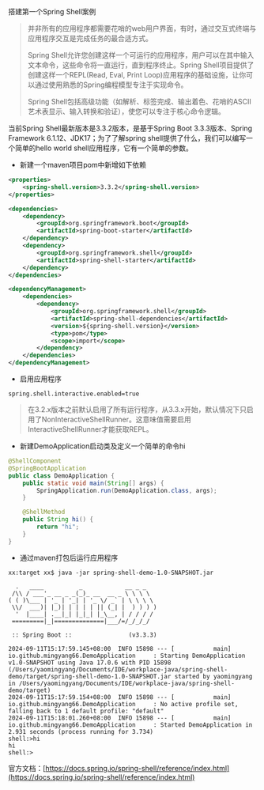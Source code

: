 搭建第一个Spring Shell案例

> 并非所有的应用程序都需要花哨的web用户界面，有时，通过交互式终端与应用程序交互是完成任务的最合适方式。
>
> Spring Shell允许您创建这样一个可运行的应用程序，用户可以在其中输入文本命令，这些命令将一直运行，直到程序终止。Spring Shell项目提供了创建这样一个REPL(Read, Eval, Print Loop)应用程序的基础设施，让你可以通过使用熟悉的Spring编程模型专注于实现命令。
>
> Spring Shell包括高级功能（如解析、标签完成、输出着色、花哨的ASCII艺术表显示、输入转换和验证），使您可以专注于核心命令逻辑。

当前Spring Shell最新版本是3.3.2版本，是基于Spring Boot 3.3.3版本、Spring Framework 6.1.12、JDK17；为了了解spring shell提供了什么，我们可以编写一个简单的hello world shell应用程序，它有一个简单的参数。

- 新建一个maven项目pom中新增如下依赖

```xml
<properties>
    <spring-shell.version>3.3.2</spring-shell.version>
</properties>

<dependencies>
    <dependency>
        <groupId>org.springframework.boot</groupId>
        <artifactId>spring-boot-starter</artifactId>
    </dependency>
    <dependency>
        <groupId>org.springframework.shell</groupId>
        <artifactId>spring-shell-starter</artifactId>
    </dependency>
</dependencies>

<dependencyManagement>
    <dependencies>
        <dependency>
            <groupId>org.springframework.shell</groupId>
            <artifactId>spring-shell-dependencies</artifactId>
            <version>${spring-shell.version}</version>
            <type>pom</type>
            <scope>import</scope>
        </dependency>
    </dependencies>
</dependencyManagement>
```

- 启用应用程序

```properties
spring.shell.interactive.enabled=true
```

> 在3.2.x版本之前默认启用了所有运行程序，从3.3.x开始，默认情况下只启用了NonInteractiveShellRunner。这意味值需要启用InteractiveShellRunner才能获取REPL。

- 新建DemoApplication启动类及定义一个简单的命令hi

```java
@ShellComponent
@SpringBootApplication
public class DemoApplication {
    public static void main(String[] args) {
        SpringApplication.run(DemoApplication.class, args);
    }

    @ShellMethod
    public String hi() {
        return "hi";
    }
}
```

- 通过maven打包后运行应用程序

```shell
xx:target xx$ java -jar spring-shell-demo-1.0-SNAPSHOT.jar 

  .   ____          _            __ _ _
 /\\ / ___'_ __ _ _(_)_ __  __ _ \ \ \ \
( ( )\___ | '_ | '_| | '_ \/ _` | \ \ \ \
 \\/  ___)| |_)| | | | | || (_| |  ) ) ) )
  '  |____| .__|_| |_|_| |_\__, | / / / /
 =========|_|==============|___/=/_/_/_/

 :: Spring Boot ::                (v3.3.3)

2024-09-11T15:17:59.145+08:00  INFO 15898 --- [           main] io.github.mingyang66.DemoApplication     : Starting DemoApplication v1.0-SNAPSHOT using Java 17.0.6 with PID 15898 (/Users/yaomingyang/Documents/IDE/workplace-java/spring-shell-demo/target/spring-shell-demo-1.0-SNAPSHOT.jar started by yaomingyang in /Users/yaomingyang/Documents/IDE/workplace-java/spring-shell-demo/target)
2024-09-11T15:17:59.154+08:00  INFO 15898 --- [           main] io.github.mingyang66.DemoApplication     : No active profile set, falling back to 1 default profile: "default"
2024-09-11T15:18:01.260+08:00  INFO 15898 --- [           main] io.github.mingyang66.DemoApplication     : Started DemoApplication in 2.931 seconds (process running for 3.734)
shell:>hi
hi
shell:>
```

官方文档：[https://docs.spring.io/spring-shell/reference/index.html](https://docs.spring.io/spring-shell/reference/index.html)